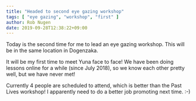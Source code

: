 ```yaml
---
title: "Headed to second eye gazing workshop"
tags: [ "eye gazing", "workshop", "first" ]
author: Rob Nugen
date: 2019-09-28T12:38:22+09:00
---
```


Today is the second time for me to lead an eye gazing workshop.  This
will be in the same location in Dogenzaka.

It will be my first time to meet Yuna face to face!  We have been
doing lessons online for a while (since July 2018), so we know each
other pretty well, but we have never met!

Currently 4 people are scheduled to attend, which is better than the
Past Lives workshop!  I apparently need to do a better job promoting
next time. :-)

